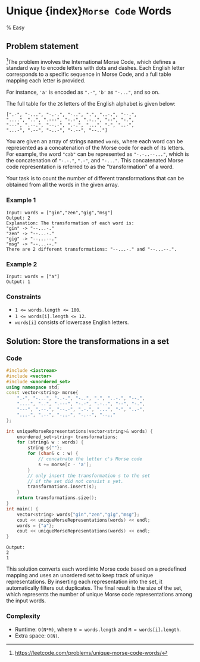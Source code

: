 # Unique {index}`Morse Code` Words
% Easy
## Problem statement

[^url]The problem involves the International Morse Code, which defines a standard way to encode letters with dots and dashes. Each English letter corresponds to a specific sequence in Morse Code, and a full table mapping each letter is provided.

For instance, `'a'` is encoded as `".-"`, `'b'` as `"-..."`, and so on.

The full table for the `26` letters of the English alphabet is given below:

```text
[".-", "-...", "-.-.", "-..", ".", "..-.", "--.",
"....", "..", ".---", "-.-", ".-..", "--", "-.",
"---", ".--.", "--.-", ".-.", "...", "-", "..-",
"...-", ".--", "-..-", "-.--", "--.."]
```

You are given an array of strings named `words`, where each word can be represented as a concatenation of the Morse code for each of its letters. For example, the word `"cab"` can be represented as `"-.-..--..."`, which is the concatenation of `"-.-."`, `".-"`, and `"-..."`. This concatenated Morse code representation is referred to as the "transformation" of a word.

Your task is to count the number of different transformations that can be obtained from all the words in the given array.

[^url]: https://leetcode.com/problems/unique-morse-code-words/
### Example 1
```text
Input: words = ["gin","zen","gig","msg"]
Output: 2
Explanation: The transformation of each word is:
"gin" -> "--...-."
"zen" -> "--...-."
"gig" -> "--...--."
"msg" -> "--...--."
There are 2 different transformations: "--...-." and "--...--.".
```

### Example 2
```text
Input: words = ["a"]
Output: 1
``` 

### Constraints

* `1 <= words.length <= 100`.
* `1 <= words[i].length <= 12`.
* `words[i]` consists of lowercase English letters.

## Solution: Store the transformations in a set

### Code
```cpp
#include <iostream>
#include <vector>
#include <unordered_set>
using namespace std;
const vector<string> morse{
    ".-", "-...", "-.-.", "-..", ".", "..-.", "--.",
    "....", "..", ".---", "-.-", ".-..", "--", "-.",
    "---", ".--.", "--.-", ".-.", "...", "-", "..-",
    "...-", ".--", "-..-", "-.--", "--.."
};

int uniqueMorseRepresentations(vector<string>& words) {
    unordered_set<string> transformations;
    for (string& w : words) {
        string s{""};
        for (char& c : w) {
            // concatnate the letter c's Morse code
            s += morse[c - 'a'];
        }
        // only insert the transformation s to the set 
        // if the set did not consist s yet.
        transformations.insert(s);
    }
    return transformations.size();
}
int main() {
    vector<string> words{"gin","zen","gig","msg"};
    cout << uniqueMorseRepresentations(words) << endl;
    words = {"a"};
    cout << uniqueMorseRepresentations(words) << endl;
}
```
```text
Output:
2
1
```

This solution converts each word into Morse code based on a predefined mapping and uses an unordered set to keep track of unique representations. By inserting each representation into the set, it automatically filters out duplicates. The final result is the size of the set, which represents the number of unique Morse code representations among the input words. 

### Complexity

* Runtime: `O(N*M)`, where `N = words.length` and `M = words[i].length`.
* Extra space: `O(N)`.
